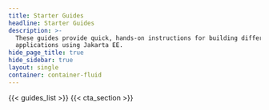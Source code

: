 ```yaml
---
title: Starter Guides
headline: Starter Guides
description: >-
  These guides provide quick, hands-on instructions for building different
  applications using Jakarta EE.
hide_page_title: true
hide_sidebar: true
layout: single
container: container-fluid
---
```


{{< guides_list >}}
{{< cta_section >}}
